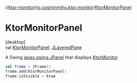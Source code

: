 //[ktor-monitor](../../index.md)/[ro.cosminmihu.ktor.monitor](index.md)/[KtorMonitorPanel](-ktor-monitor-panel.md)

# KtorMonitorPanel

[desktop]\
val [KtorMonitorPanel](-ktor-monitor-panel.md): [JLayeredPane](https://docs.oracle.com/javase/8/docs/api/javax/swing/JLayeredPane.html)

A Swing [javax.swing.JPanel](https://docs.oracle.com/javase/8/docs/api/javax/swing/JPanel.html) that displays [KtorMonitor](-ktor-monitor.md).

```kotlin
val frame = JFrame()
frame.add(KtorMonitorPanel)
frame.isVisible = true
```